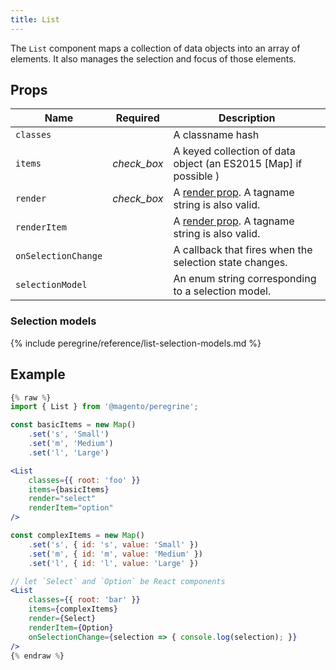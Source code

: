 ```yaml
---
title: List
---
```


The `List` component maps a collection of data objects into an array of elements.
It also manages the selection and focus of those elements.

## Props

| Name                | Required                                      | Description                                                      |
| ------------------- | :-------------------------------------------: | ---------------------------------------------------------------- |
| `classes`           |                                               | A classname hash                                                 |
| `items`             | <i class="material-icons green">check_box</i> | A keyed collection of data object (an ES2015 [Map] if possible ) |
| `render`            | <i class="material-icons green">check_box</i> | A [render prop]. A tagname string is also valid.                 |
| `renderItem`        |                                               | A [render prop]. A tagname string is also valid.                 |
| `onSelectionChange` |                                               | A callback that fires when the selection state changes.          |
| `selectionModel`    |                                               | An enum string corresponding to a selection model.               |

### Selection models

{% include peregrine/reference/list-selection-models.md %}

## Example

``` jsx
{% raw %}
import { List } from '@magento/peregrine';

const basicItems = new Map()
    .set('s', 'Small')
    .set('m', 'Medium')
    .set('l', 'Large')

<List
    classes={{ root: 'foo' }}
    items={basicItems}
    render="select"
    renderItem="option"
/>

const complexItems = new Map()
    .set('s', { id: 's', value: 'Small' })
    .set('m', { id: 'm', value: 'Medium' })
    .set('l', { id: 'l', value: 'Large' })

// let `Select` and `Option` be React components
<List
    classes={{ root: 'bar' }}
    items={complexItems}
    render={Select}
    renderItem={Option}
    onSelectionChange={selection => { console.log(selection); }}
/>
{% endraw %}
```

[render prop]: https://reactjs.org/docs/render-props.html